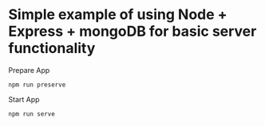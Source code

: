 # Simple example of using Node + Express + mongoDB for basic server functionality
Prepare App

```
npm run preserve
```

Start App

```
npm run serve
```
